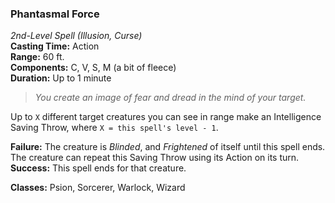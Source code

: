 ### Phantasmal Force  
*2nd-Level Spell (Illusion, Curse)*  
**Casting Time:** Action  
**Range:** 60 ft.  
**Components:** C, V, S, M (a bit of fleece)  
**Duration:** Up to 1 minute  

> *You create an image of fear and dread in the mind of your target.*

Up to `X` different target creatures you can see in range make an Intelligence Saving Throw, where `X = this spell's level - 1`.

**Failure:** The creature is *Blinded*, and *Frightened* of itself until this spell ends. The creature can repeat this Saving Throw using its Action on its turn.  
**Success:** This spell ends for that creature.

**Classes:** Psion, Sorcerer, Warlock, Wizard